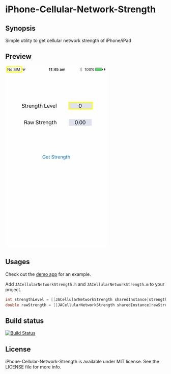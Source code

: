 # iPhone-Cellular-Network-Strength

## Synopsis

Simple utility to get cellular network strength of iPhone/iPad

## Preview
![iPhone-Cellular-Network-Strength](Previews/preview.gif)
## Usages
Check out the [demo app](https://github.com/jawadasif/iPhone-Cellular-Network-Strength/tree/master/DemoProject_Objective-C) for an example.

Add `JACellularNetworkStrength.h` and `JACellularNetworkStrength.m` to your project.

~~~objective-c
int strengthLevel = [[JACellularNetworkStrength sharedInstance]strengthLevel];
double rawStrength = [[JACellularNetworkStrength sharedInstance]rawStrength];
~~~

## Build status

[![Build Status](https://travis-ci.org/ogt/boxchareditor.png?branch=gh-pages)](https://travis-ci.org/jawadasif/iPhone-Cellular-Network-Strength)


License
---
iPhone-Cellular-Network-Strength is available under MIT license. See the LICENSE file for more info.
